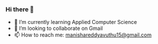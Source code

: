 ### Hi there 👋

<!--
**AvuthuManisha/AvuthuManisha** is a ✨ _special_ ✨ repository because its `README.md` (this file) appears on your GitHub profile.

Here are some ideas to get you started:
-->
- 🌱 I’m currently learning Applied Computer Science
- 👯 I’m looking to collaborate on Gmail
- 📫 How to reach me: manishareddyavuthu15@gmail.com

